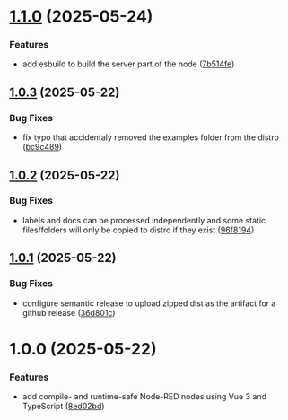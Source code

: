 # [1.1.0](https://github.com/AllanOricil/node-red-vue-template/compare/v1.0.3...v1.1.0) (2025-05-24)


### Features

* add esbuild to build the server part of the node ([7b514fe](https://github.com/AllanOricil/node-red-vue-template/commit/7b514fe2fea89dbde503c01820143cf964180b00))

## [1.0.3](https://github.com/AllanOricil/node-red-vue-template/compare/v1.0.2...v1.0.3) (2025-05-22)


### Bug Fixes

* fix typo that accidentaly removed the examples folder from the distro ([bc9c489](https://github.com/AllanOricil/node-red-vue-template/commit/bc9c489a911477280a93a5cf2bdb91aa7f547f17))

## [1.0.2](https://github.com/AllanOricil/node-red-vue-template/compare/v1.0.1...v1.0.2) (2025-05-22)


### Bug Fixes

* labels and docs can be processed independently and some static files/folders will only be copied to distro if they exist ([96f8194](https://github.com/AllanOricil/node-red-vue-template/commit/96f8194812c5c81082249939dcc1462e5d8b30f9))

## [1.0.1](https://github.com/AllanOricil/node-red-vue-template/compare/v1.0.0...v1.0.1) (2025-05-22)


### Bug Fixes

* configure semantic release to upload zipped dist as the artifact for a github release ([36d801c](https://github.com/AllanOricil/node-red-vue-template/commit/36d801c500f2f85130678785be3730b603b47db9))

# 1.0.0 (2025-05-22)


### Features

* add compile- and runtime-safe Node-RED nodes using Vue 3 and TypeScript ([8ed02bd](https://github.com/AllanOricil/node-red-vue-template/commit/8ed02bdfe61d1720be71f5c71c5da2ce5ea5bf8a))
